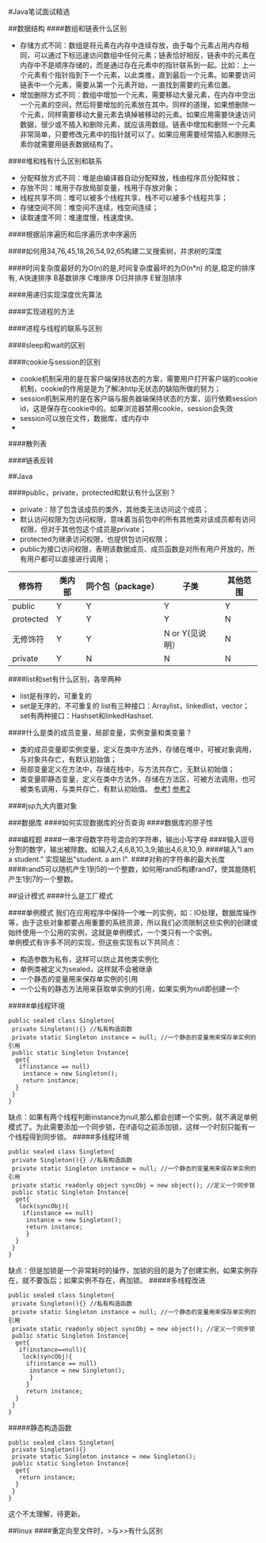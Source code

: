 #Java笔试面试精选

##数据结构
####数组和链表什么区别
* 存储方式不同：数组是将元素在内存中连续存放，由于每个元素占用内存相同，可以通过下标迅速访问数组中任何元素；链表恰好相反，链表中的元素在内存中不是顺序存储的，而是通过存在元素中的指针联系到一起。比如：上一个元素有个指针指到下一个元素，以此类推，直到最后一个元素。如果要访问链表中一个元素，需要从第一个元素开始，一直找到需要的元素位置。
* 增加删除方式不同：数组中增加一个元素，需要移动大量元素，在内存中空出一个元素的空间，然后将要增加的元素放在其中。同样的道理，如果想删除一个元素，同样需要移动大量元素去填掉被移动的元素。如果应用需要快速访问数据，很少或不插入和删除元素，就应该用数组。链表中增加和删除一个元素非常简单，只要修改元素中的指针就可以了。如果应用需要经常插入和删除元素你就需要用链表数据结构了。

####堆和栈有什么区别和联系
* 分配释放方式不同：堆是由编译器自动分配释放，栈由程序员分配释放；
* 存放不同：堆用于存放局部变量，栈用于存放对象；
* 线程共享不同：堆可以被多个线程共享，栈不可以被多个线程共享；
* 存储空间不同：堆空间不连续，栈空间连续；
* 读取速度不同：堆速度慢，栈速度快。

####根据前序遍历和后序遍历求中序遍历

####如何用34,76,45,18,26,54,92,65构建二叉搜索树，并求树的深度

####时间复杂度最好的为O(n)的是,时间复杂度最坏的为O(n\*n) 的是,稳定的排序有,
A快速排序 B基数排序 C堆排序 D归并排序 E冒泡排序

####用递归实现深度优先算法

####实现进程的方法

####进程与线程的联系与区别

####sleep和wait的区别

####cookie与session的区别
* cookie机制采用的是在客户端保持状态的方案，需要用户打开客户端的cookie机制，cookie的作用是是为了解决http无状态的缺陷所做的努力；
* session机制采用的是在客户端与服务器端保持状态的方案，运行依赖session id，这是保存在cookie中的。如果浏览器禁用cookie，session会失效
* session可以放在文件，数据库，或内存中
* 
####散列表

####链表反转

##Java

####public，private，protected和默认有什么区别？
* private：除了包含该成员的类外，其他类无法访问这个成员；
* 默认访问权限为包访问权限，意味着当前包中的所有其他类对该成员都有访问权限，但对于其他包这个成员是private；
* protected为继承访问权限，也提供包访问权限；
* public为接口访问权限，表明该数据成员、成员函数是对所有用户开放的，所有用户都可以直接进行调用；

 修饰符  |  类内部 |  同个包（package） |  子类 |  其他范围 
------------- | ------------- | -------------| -------------| -------------
public | Y |  Y |  Y |  Y
protected  |  Y |  Y |  Y |  N
无修饰符  |  Y |  Y |  N or Y(见说明） |  N
private  |  Y |  N |  N |  N





####list和set有什么区别，各举两种
* list是有序的，可重复的
* set是无序的，不可重复的
list有三种接口：Arraylist，linkedlist，vector；set有两种接口：Hashset和linkedHashset.

####什么是类的成员变量，局部变量，实例变量和类变量？
* 类的成员变量即实例变量，定义在类中方法外，存储在堆中，可被对象调用，与对象共存亡，有默认初始值；
* 局部变量定义在方法中，存储在栈中，与方法共存亡，无默认初始值；
* 类变量即静态变量，定义在类中方法外，存储在方法区，可被方法调用，也可被类名调用，与类共存亡，有默认初始值。
[参考1](http://blog.csdn.net/haovip123/article/details/43883109)
[参考2](http://2892931976.blog.51cto.com/5396534/1741592)

####jsp九大内置对象

###数据库
####如何实现数据库的分页查询
####数据库的原子性

###编程题
####一串字母数字符号混合的字符串，输出小写字母
####输入逗号分割的数字，输出被除数。如输入2,4,6,8,10,3,9;输出4,6,8,10,9.
####输入“I am a student.” 实现输出"student. a am I".
####对称的字符串的最大长度
####rand5可以随机产生1到5的一个整数，如何用rand5构建rand7，使其能随机产生1到7的一个整数。

##设计模式
####什么是工厂模式

####单例模式
我们在应用程序中保持一个唯一的实例，如：IO处理，数据库操作等，由于这些对象都要占用重要的系统资源，所以我们必须限制这些实例的创建或始终使用一个公用的实例，这就是单例模式，一个类只有一个实例。</br>
单例模式有许多不同的实现，但这些实现有以下共同点：
* 构造参数为私有，这样可以防止其他类实例化
* 单例类被定义为sealed，这样就不会被继承
* 一个静态的变量用来保存单实例的引用
* 一个公有的静态方法用来获取单实例的引用，如果实例为null即创建一个

#####单线程环境
```
public sealed class Singleton{
 private Singleton(){} //私有构造函数
 private static Singleton instance = null; //一个静态的变量用来保存单实例的引用
 public static Singleton Instance{
  get{
   if(instance == null)
    instance = new Singleton();
    return instance;
  }
 }
}
```
缺点：如果有两个线程判断instance为null,那么都会创建一个实例，就不满足单例模式了。为此需要添加一个同步锁，在if语句之前添加锁，这样一个时刻只能有一个线程得到同步锁。
#####多线程环境
```
public sealed class Singleton{
 private Singleton(){} //私有构造函数
 private static Singleton instance = null; //一个静态的变量用来保存单实例的引用
 private static readonly object syncObj = new object(); //定义一个同步锁
 public static Singleton Instance{
  get{
   lock(syncObj){
    if(instance == null)
     instance = new Singleton();
     return instance;
     }
  }
 }
}
```
缺点：但是加锁是一个非常耗时的操作，加锁的目的是为了创建实例，如果实例存在，就不要饭后；如果实例不存在，再加锁。
#####多线程改进
```
public sealed class Singleton{
 private Singleton(){} //私有构造函数
 private static Singleton instance = null; //一个静态的变量用来保存单实例的引用
 private static readonly object syncObj = new object(); //定义一个同步锁
 public static Singleton Instance{
  get{
   if(instance==null){
    lock(syncObj){
     if(instance == null)
      instance = new Singleton();
      }
     }
     return instance;
  }
 }
}
```
#####静态构造函数
```
public sealed class Singleton{
 private Singleton(){}
 private static Singleton instance = new Singleton();
 public static Singleton Instance{
  get{
   return instance;
  }
 }
}
```
这个不太理解，待更新。

##linux
####重定向至文件时，>与>>有什么区别
